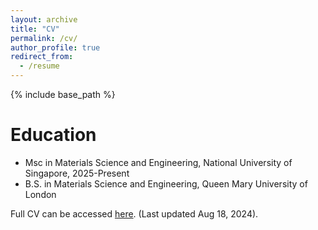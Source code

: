 ```yaml
---
layout: archive
title: "CV"
permalink: /cv/
author_profile: true
redirect_from:
  - /resume
---
```


{% include base_path %}

Education
======
* Msc in Materials Science and Engineering, National University of Singapore, 2025-Present
* B.S. in Materials Science and Engineering, Queen Mary University of London

Full CV can be accessed [here](/files/Bo_Li_s_CV.pdf). (Last updated Aug 18, 2024).
